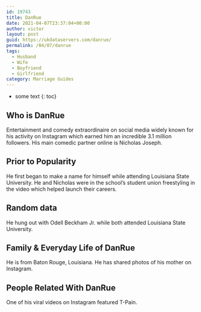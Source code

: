 ```yaml
---
id: 19743
title: DanRue
date: 2021-04-07T23:37:04+00:00
author: victor
layout: post
guid: https://ukdataservers.com/danrue/
permalink: /04/07/danrue
tags:
  - Husband
  - Wife
  - Boyfriend
  - Girlfriend
category: Marriage Guides
---
```


* some text
{: toc}


## Who is DanRue



Entertainment and comedy extraordinaire on social media widely known for his activity on Instagram which earned him an incredible 3.1 million followers. His main comedic partner online is Nicholas Joseph.

                
                
                
## Prior to Popularity



He first began to make a name for himself while attending Louisiana State University. He and Nicholas were in the school&#8217;s student union freestyling in the video which helped launch their careers.

                
                
                
## Random data



He hung out with Odell Beckham Jr. while both attended Louisiana State University.

                
                
                
## Family & Everyday Life of DanRue



He is from Baton Rouge, Louisiana. He has shared photos of his mother on Instagram.

                
                
                
## People Related With DanRue



One of his viral videos on Instagram featured T-Pain.

                
              
            
          
          
          